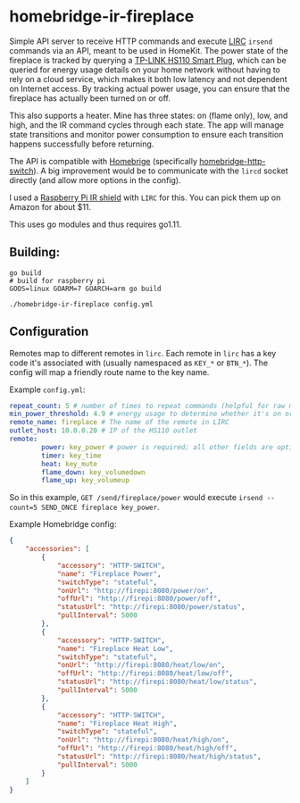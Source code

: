 # homebridge-ir-fireplace

Simple API server to receive HTTP commands and execute [LIRC](http://www.lirc.org/) `irsend` commands via an API, meant to be used in HomeKit.  The power state of the fireplace is tracked by querying a [TP-LINK HS110 Smart Plug](https://www.tp-link.com/us/products/details/cat-5258_HS110.html), which can be queried for energy usage details on your home network without having to rely on a cloud service, which makes it both low latency and not dependent on Internet access.  By tracking actual power usage, you can ensure that the fireplace has actually been turned on or off.

This also supports a heater. Mine has three states: on (flame only), low, and high, and the IR command cycles through each state.  The app will manage state transitions and monitor power consumption to ensure each transition happens successfully before returning.

The API is compatible with [Homebrige](https://github.com/nfarina/homebridge) (specifically [homebridge-http-switch](https://github.com/Supereg/homebridge-http-switch)).  A big improvement would be to communicate with the `lircd` socket directly (and allow more options in the config).

I used a [Raspberry Pi IR shield](http://www.raspberrypiwiki.com/index.php/Raspberry_Pi_IR_Control_Expansion_Board) with `LIRC` for this.  You can pick them up on Amazon for about $11.

This uses go modules and thus requires go1.11.

## Building: 
```
go build
# build for raspberry pi
GOOS=linux GOARM=7 GOARCH=arm go build

./homebridge-ir-fireplace config.yml
```

## Configuration

Remotes map to different remotes in `lirc`.  Each remote in `lirc` has a key code it's associated with (usually namespaced as `KEY_*` or `BTN_*`).  The config will map a friendly route name to the key name.

Example `config.yml`:

```yml
repeat_count: 5 # number of times to repeat commands (helpful for raw mode captures)
min_power_threshold: 4.9 # energy usage to determine whether it's on or off
remote_name: fireplace # The name of the remote in LIRC
outlet_host: 10.0.0.20 # IP of the HS110 outlet
remote:
        power: key_power # power is required; all other fields are optional
        timer: key_time
        heat: key_mute
        flame_down: key_volumedown
        flame_up: key_volumeup
```

So in this example, `GET /send/fireplace/power` would execute `irsend --count=5 SEND_ONCE fireplace key_power`.

Example Homebridge config:

```json
{
    "accessories": [
        {
            "accessory": "HTTP-SWITCH",
            "name": "Fireplace Power",
            "switchType": "stateful",
            "onUrl": "http://firepi:8080/power/on",
            "offUrl": "http://firepi:8080/power/off",
            "statusUrl": "http://firepi:8080/power/status",
            "pullInterval": 5000
        },
        {
            "accessory": "HTTP-SWITCH",
            "name": "Fireplace Heat Low",
            "switchType": "stateful",
            "onUrl": "http://firepi:8080/heat/low/on",
            "offUrl": "http://firepi:8080/heat/low/off",
            "statusUrl": "http://firepi:8080/heat/low/status",
            "pullInterval": 5000
        },
        {
            "accessory": "HTTP-SWITCH",
            "name": "Fireplace Heat High",
            "switchType": "stateful",
            "onUrl": "http://firepi:8080/heat/high/on",
            "offUrl": "http://firepi:8080/heat/high/off",
            "statusUrl": "http://firepi:8080/heat/high/status",
            "pullInterval": 5000
        }
    ]
}
```
